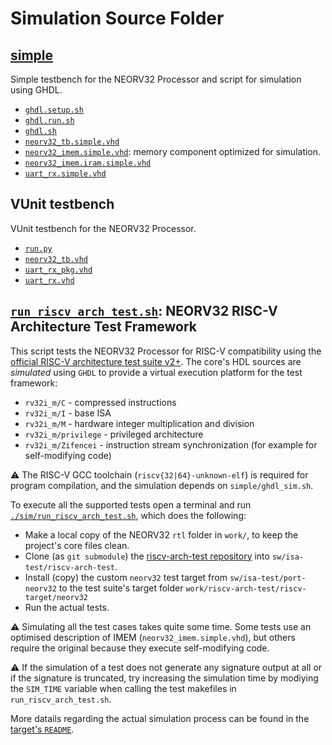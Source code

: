 # Simulation Source Folder


## [simple](simple)

Simple testbench for the NEORV32 Processor and script for simulation using GHDL.

- [`ghdl.setup.sh`](simple/ghdl.setup.sh)
- [`ghdl.run.sh`](simple/ghdl.run.sh)
- [`ghdl.sh`](simple/ghdl.sh)
- [`neorv32_tb.simple.vhd`](simple/neorv32_tb.simple.vhd)
- [`neorv32_imem.simple.vhd`](simple/neorv32_imem.simple.vhd): memory component optimized for simulation.
- [`neorv32_imem.iram.simple.vhd`](simple/neorv32_imem.iram.simple.vhd)
- [`uart_rx.simple.vhd`](simple/uart_rx.simple.vhd)


## VUnit testbench

VUnit testbench for the NEORV32 Processor.

- [`run.py`](run.py)
- [`neorv32_tb.vhd`](neorv32_tb.vhd)
- [`uart_rx_pkg.vhd`](uart_rx_pkg.vhd)
- [`uart_rx.vhd`](uart_rx.vhd)


## [`run_riscv_arch_test.sh`](run_riscv_arch_test.sh): NEORV32 RISC-V Architecture Test Framework

This script tests the NEORV32 Processor for RISC-V compatibility using the
[official RISC-V architecture test suite v2+](https://github.com/riscv/riscv-arch-test).
The core's HDL sources are *simulated* using `GHDL` to provide a virtual execution platform for the test framework:

* `rv32i_m/C` - compressed instructions
* `rv32i_m/I` - base ISA
* `rv32i_m/M` - hardware integer multiplication and division
* `rv32i_m/privilege` - privileged architecture
* `rv32i_m/Zifencei` - instruction stream synchronization (for example for self-modifying code)

:warning: The RISC-V GCC toolchain (`riscv{32|64}-unknown-elf`) is required for program compilation, and the simulation
  depends on `simple/ghdl_sim.sh`.

To execute all the supported tests open a terminal and run [`./sim/run_riscv_arch_test.sh`](run_riscv_arch_test.sh),
which does the following:

* Make a local copy of the NEORV32 `rtl` folder in `work/`, to keep the project's core files clean.
* Clone (as `git submodule`) the [riscv-arch-test repository](https://github.com/riscv/riscv-arch-test) into `sw/isa-test/riscv-arch-test`.
* Install (copy) the custom `neorv32` test target from `sw/isa-test/port-neorv32` to the
test suite's target folder `work/riscv-arch-test/riscv-target/neorv32`
* Run the actual tests.

:warning: Simulating all the test cases takes quite some time. Some tests use an optimised description of IMEM
  (`neorv32_imem.simple.vhd`), but others require the original because they execute self-modifying code.

:warning: If the simulation of a test does not generate any signature output at all or if the signature is truncated,
try increasing the simulation time by modiying the `SIM_TIME` variable when calling the test makefiles in `run_riscv_arch_test.sh`.

More datails regarding the actual simulation process can be found in the
[target's `README`](../sw/riscv-arch-test/port-neorv32/framework_v2.0/riscv-target/neorv32/README.md).
